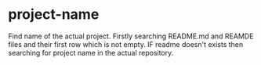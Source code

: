 # project-name

Find name of the actual project. Firstly searching README.md and REAMDE files
and their first row which is not empty. IF readme doesn't exists then searching
for project name in the actual repository.
